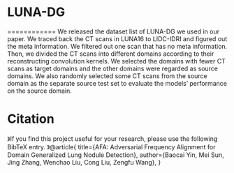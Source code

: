 # LUNA-DG
============
We released the dataset list of LUNA-DG we used in our paper. We traced back the CT scans in LUNA16 to LIDC-IDRI and figured out the meta information. We filtered out one scan that has no meta information. Then, we divided the CT scans into different domains according to their reconstructing convolution kernels. We selected the domains with fewer CT scans as target domains and the other domains were regarded as source domains. We also randomly selected some CT scans from the source domain as the separate source test set to evaluate the models’ performance on the source domain.


Citation
===========
》If you find this project useful for your research, please use the following BibTeX entry.
》@article{
  title={AFA: Adversarial Frequency Alignment for Domain Generalized Lung Nodule Detection},
  author={Baocai Yin, Mei Sun, Jing Zhang, Wenchao Liu, Cong Liu, Zengfu Wang},
}
